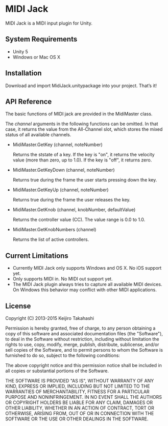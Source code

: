 MIDI Jack
=========

MIDI Jack is a MIDI input plugin for Unity.

System Requirements
-------------------

- Unity 5
- Windows or Mac OS X

Installation
------------

Download and import MidiJack.unitypackage into your project. That’s it!

API Reference
-------------

The basic functions of MIDI jack are provided in the MidiMaster class.

The *channel* arguments in the following functions can be omitted.
In that case, it returns the value from the All-Channel slot, which stores
the mixed status of all available channels.

- MidiMaster.GetKey (channel, noteNumber)
  
  Returns the ststate of a key. If the key is "on", it returns the velocity
  value (more than zero, up to 1.0). If the key is "off", it returns zero.

- MidiMaster.GetKeyDown (channel, noteNumber)

  Returns true during the frame the user starts pressing down the key.

- MidiMaster.GetKeyUp (channel, noteNumber)

  Returns true during the frame the user releases the key.

- MidiMaster.GetKnob (channel, knobNumber, defaultValue)

  Returns the controller value (CC). The value range is 0.0 to 1.0.

- MidiMaster.GetKnobNumbers (channel)

  Returns the list of active controllers.

Current Limitations
-------------------

- Currently MIDI Jack only supports Windows and OS X. No iOS support yet.
- Only supports MIDI in. No MIDI out support yet.
- The MIDI Jack plugin always tries to capture all available MIDI devices.
  On Windows this behavior may conflict with other MIDI applications.

License
-------

Copyright (C) 2013-2015 Keijiro Takahashi

Permission is hereby granted, free of charge, to any person obtaining a copy of
this software and associated documentation files (the "Software"), to deal in
the Software without restriction, including without limitation the rights to
use, copy, modify, merge, publish, distribute, sublicense, and/or sell copies of
the Software, and to permit persons to whom the Software is furnished to do so,
subject to the following conditions:

The above copyright notice and this permission notice shall be included in all
copies or substantial portions of the Software.

THE SOFTWARE IS PROVIDED "AS IS", WITHOUT WARRANTY OF ANY KIND, EXPRESS OR
IMPLIED, INCLUDING BUT NOT LIMITED TO THE WARRANTIES OF MERCHANTABILITY, FITNESS
FOR A PARTICULAR PURPOSE AND NONINFRINGEMENT. IN NO EVENT SHALL THE AUTHORS OR
COPYRIGHT HOLDERS BE LIABLE FOR ANY CLAIM, DAMAGES OR OTHER LIABILITY, WHETHER
IN AN ACTION OF CONTRACT, TORT OR OTHERWISE, ARISING FROM, OUT OF OR IN
CONNECTION WITH THE SOFTWARE OR THE USE OR OTHER DEALINGS IN THE SOFTWARE.
